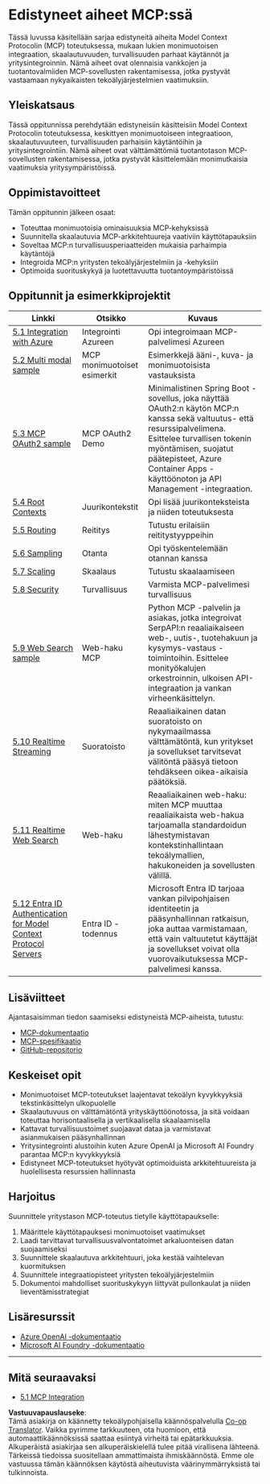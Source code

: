 <!--
CO_OP_TRANSLATOR_METADATA:
{
  "original_hash": "b96f2864e0bcb6fae9b4926813c3feb1",
  "translation_date": "2025-06-26T14:07:39+00:00",
  "source_file": "05-AdvancedTopics/README.md",
  "language_code": "fi"
}
-->
# Edistyneet aiheet MCP:ssä

Tässä luvussa käsitellään sarjaa edistyneitä aiheita Model Context Protocolin (MCP) toteutuksessa, mukaan lukien monimuotoisen integraation, skaalautuvuuden, turvallisuuden parhaat käytännöt ja yritysintegroinnin. Nämä aiheet ovat olennaisia vankkojen ja tuotantovalmiiden MCP-sovellusten rakentamisessa, jotka pystyvät vastaamaan nykyaikaisten tekoälyjärjestelmien vaatimuksiin.

## Yleiskatsaus

Tässä oppitunnissa perehdytään edistyneisiin käsitteisiin Model Context Protocolin toteutuksessa, keskittyen monimuotoiseen integraatioon, skaalautuvuuteen, turvallisuuden parhaisiin käytäntöihin ja yritysintegrointiin. Nämä aiheet ovat välttämättömiä tuotantotason MCP-sovellusten rakentamisessa, jotka pystyvät käsittelemään monimutkaisia vaatimuksia yritysympäristöissä.

## Oppimistavoitteet

Tämän oppitunnin jälkeen osaat:

- Toteuttaa monimuotoisia ominaisuuksia MCP-kehyksissä
- Suunnitella skaalautuvia MCP-arkkitehtuureja vaativiin käyttötapauksiin
- Soveltaa MCP:n turvallisuusperiaatteiden mukaisia parhaimpia käytäntöjä
- Integroida MCP:n yritysten tekoälyjärjestelmiin ja -kehyksiin
- Optimoida suorituskykyä ja luotettavuutta tuotantoympäristöissä

## Oppitunnit ja esimerkkiprojektit

| Linkki | Otsikko | Kuvaus |
|------|-------|-------------|
| [5.1 Integration with Azure](./mcp-integration/README.md) | Integrointi Azureen | Opi integroimaan MCP-palvelimesi Azureen |
| [5.2 Multi modal sample](./mcp-multi-modality/README.md) | MCP monimuotoiset esimerkit | Esimerkkejä ääni-, kuva- ja monimuotoisista vastauksista |
| [5.3 MCP OAuth2 sample](../../../05-AdvancedTopics/mcp-oauth2-demo) | MCP OAuth2 Demo | Minimalistinen Spring Boot -sovellus, joka näyttää OAuth2:n käytön MCP:n kanssa sekä valtuutus- että resurssipalvelimena. Esittelee turvallisen tokenin myöntämisen, suojatut päätepisteet, Azure Container Apps -käyttöönoton ja API Management -integraation. |
| [5.4 Root Contexts](./mcp-root-contexts/README.md) | Juurikontekstit | Opi lisää juurikonteksteista ja niiden toteutuksesta |
| [5.5 Routing](./mcp-routing/README.md) | Reititys | Tutustu erilaisiin reititystyyppeihin |
| [5.6 Sampling](./mcp-sampling/README.md) | Otanta | Opi työskentelemään otannan kanssa |
| [5.7 Scaling](./mcp-scaling/README.md) | Skaalaus | Tutustu skaalaamiseen |
| [5.8 Security](./mcp-security/README.md) | Turvallisuus | Varmista MCP-palvelimesi turvallisuus |
| [5.9 Web Search sample](./web-search-mcp/README.md) | Web-haku MCP | Python MCP -palvelin ja asiakas, jotka integroivat SerpAPI:n reaaliaikaiseen web-, uutis-, tuotehakuun ja kysymys-vastaus -toimintoihin. Esittelee monityökalujen orkestroinnin, ulkoisen API-integraation ja vankan virheenkäsittelyn. |
| [5.10 Realtime Streaming](./mcp-realtimestreaming/README.md) | Suoratoisto | Reaaliaikainen datan suoratoisto on nykymaailmassa välttämätöntä, kun yritykset ja sovellukset tarvitsevat välitöntä pääsyä tietoon tehdäkseen oikea-aikaisia päätöksiä. |
| [5.11 Realtime Web Search](./mcp-realtimesearch/README.md) | Web-haku | Reaaliaikainen web-haku: miten MCP muuttaa reaaliaikaista web-hakua tarjoamalla standardoidun lähestymistavan kontekstinhallintaan tekoälymallien, hakukoneiden ja sovellusten välillä. |
| [5.12 Entra ID Authentication for Model Context Protocol Servers](./mcp-security-entra/README.md) | Entra ID -todennus | Microsoft Entra ID tarjoaa vankan pilvipohjaisen identiteetin ja pääsynhallinnan ratkaisun, joka auttaa varmistamaan, että vain valtuutetut käyttäjät ja sovellukset voivat olla vuorovaikutuksessa MCP-palvelimesi kanssa. |

## Lisäviitteet

Ajantasaisimman tiedon saamiseksi edistyneistä MCP-aiheista, tutustu:
- [MCP-dokumentaatio](https://modelcontextprotocol.io/)
- [MCP-spesifikaatio](https://spec.modelcontextprotocol.io/)
- [GitHub-repositorio](https://github.com/modelcontextprotocol)

## Keskeiset opit

- Monimuotoiset MCP-toteutukset laajentavat tekoälyn kyvykkyyksiä tekstinkäsittelyn ulkopuolelle
- Skaalautuvuus on välttämätöntä yrityskäyttöönotossa, ja sitä voidaan toteuttaa horisontaalisella ja vertikaalisella skaalaamisella
- Kattavat turvallisuustoimet suojaavat dataa ja varmistavat asianmukaisen pääsynhallinnan
- Yritysintegrointi alustoihin kuten Azure OpenAI ja Microsoft AI Foundry parantaa MCP:n kyvykkyyksiä
- Edistyneet MCP-toteutukset hyötyvät optimoiduista arkkitehtuureista ja huolellisesta resurssien hallinnasta

## Harjoitus

Suunnittele yritystason MCP-toteutus tietylle käyttötapaukselle:

1. Määrittele käyttötapauksesi monimuotoiset vaatimukset
2. Laadi tarvittavat turvallisuusvalvontatoimet arkaluonteisen datan suojaamiseksi
3. Suunnittele skaalautuva arkkitehtuuri, joka kestää vaihtelevan kuormituksen
4. Suunnittele integraatiopisteet yritysten tekoälyjärjestelmiin
5. Dokumentoi mahdolliset suorituskykyyn liittyvät pullonkaulat ja niiden lieventämisstrategiat

## Lisäresurssit

- [Azure OpenAI -dokumentaatio](https://learn.microsoft.com/en-us/azure/ai-services/openai/)
- [Microsoft AI Foundry -dokumentaatio](https://learn.microsoft.com/en-us/ai-services/)

---

## Mitä seuraavaksi

- [5.1 MCP Integration](./mcp-integration/README.md)

**Vastuuvapauslauseke**:  
Tämä asiakirja on käännetty tekoälypohjaisella käännöspalvelulla [Co-op Translator](https://github.com/Azure/co-op-translator). Vaikka pyrimme tarkkuuteen, ota huomioon, että automaattikäännöksissä saattaa esiintyä virheitä tai epätarkkuuksia. Alkuperäistä asiakirjaa sen alkuperäiskielellä tulee pitää virallisena lähteenä. Tärkeissä tiedoissa suositellaan ammattimaista ihmiskäännöstä. Emme ole vastuussa tämän käännöksen käytöstä aiheutuvista väärinymmärryksistä tai tulkinnoista.